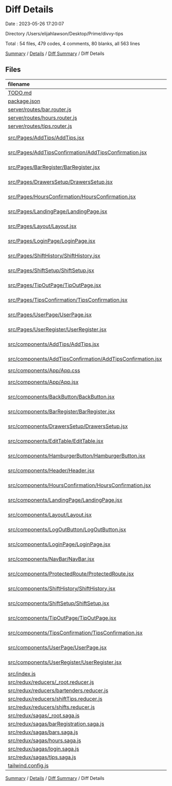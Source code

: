 # Diff Details

Date : 2023-05-26 17:20:07

Directory /Users/elijahlawson/Desktop/Prime/divvy-tips

Total : 54 files,  479 codes, 4 comments, 80 blanks, all 563 lines

[Summary](results.md) / [Details](details.md) / [Diff Summary](diff.md) / Diff Details

## Files
| filename | language | code | comment | blank | total |
| :--- | :--- | ---: | ---: | ---: | ---: |
| [TODO.md](/TODO.md) | Markdown | 51 | 0 | 5 | 56 |
| [package.json](/package.json) | JSON | 6 | 0 | 0 | 6 |
| [server/routes/bar.router.js](/server/routes/bar.router.js) | JavaScript | 16 | 0 | 3 | 19 |
| [server/routes/hours.router.js](/server/routes/hours.router.js) | JavaScript | 1 | 4 | 2 | 7 |
| [server/routes/tips.router.js](/server/routes/tips.router.js) | JavaScript | 77 | 1 | 11 | 89 |
| [src/Pages/AddTips/AddTips.jsx](/src/Pages/AddTips/AddTips.jsx) | JavaScript JSX | 141 | 0 | 22 | 163 |
| [src/Pages/AddTipsConfirmation/AddTipsConfirmation.jsx](/src/Pages/AddTipsConfirmation/AddTipsConfirmation.jsx) | JavaScript JSX | 17 | 0 | 5 | 22 |
| [src/Pages/BarRegister/BarRegister.jsx](/src/Pages/BarRegister/BarRegister.jsx) | JavaScript JSX | 102 | 0 | 9 | 111 |
| [src/Pages/DrawersSetup/DrawersSetup.jsx](/src/Pages/DrawersSetup/DrawersSetup.jsx) | JavaScript JSX | 46 | 0 | 12 | 58 |
| [src/Pages/HoursConfirmation/HoursConfirmation.jsx](/src/Pages/HoursConfirmation/HoursConfirmation.jsx) | JavaScript JSX | 36 | 3 | 14 | 53 |
| [src/Pages/LandingPage/LandingPage.jsx](/src/Pages/LandingPage/LandingPage.jsx) | JavaScript JSX | 35 | 0 | 11 | 46 |
| [src/Pages/Layout/Layout.jsx](/src/Pages/Layout/Layout.jsx) | JavaScript JSX | 40 | 2 | 7 | 49 |
| [src/Pages/LoginPage/LoginPage.jsx](/src/Pages/LoginPage/LoginPage.jsx) | JavaScript JSX | 63 | 0 | 6 | 69 |
| [src/Pages/ShiftHistory/ShiftHistory.jsx](/src/Pages/ShiftHistory/ShiftHistory.jsx) | JavaScript JSX | 63 | 0 | 12 | 75 |
| [src/Pages/ShiftSetup/ShiftSetup.jsx](/src/Pages/ShiftSetup/ShiftSetup.jsx) | JavaScript JSX | 63 | 0 | 13 | 76 |
| [src/Pages/TipOutPage/TipOutPage.jsx](/src/Pages/TipOutPage/TipOutPage.jsx) | JavaScript JSX | 105 | 0 | 19 | 124 |
| [src/Pages/TipsConfirmation/TipsConfirmation.jsx](/src/Pages/TipsConfirmation/TipsConfirmation.jsx) | JavaScript JSX | 56 | 5 | 11 | 72 |
| [src/Pages/UserPage/UserPage.jsx](/src/Pages/UserPage/UserPage.jsx) | JavaScript JSX | 53 | 0 | 11 | 64 |
| [src/Pages/UserRegister/UserRegister.jsx](/src/Pages/UserRegister/UserRegister.jsx) | JavaScript JSX | 103 | 0 | 18 | 121 |
| [src/components/AddTips/AddTips.jsx](/src/components/AddTips/AddTips.jsx) | JavaScript JSX | -141 | 0 | -21 | -162 |
| [src/components/AddTipsConfirmation/AddTipsConfirmation.jsx](/src/components/AddTipsConfirmation/AddTipsConfirmation.jsx) | JavaScript JSX | -19 | 0 | -5 | -24 |
| [src/components/App/App.css](/src/components/App/App.css) | CSS | -5 | 0 | -1 | -6 |
| [src/components/App/App.jsx](/src/components/App/App.jsx) | JavaScript JSX | -9 | 0 | 0 | -9 |
| [src/components/BackButton/BackButton.jsx](/src/components/BackButton/BackButton.jsx) | JavaScript JSX | 13 | 0 | 5 | 18 |
| [src/components/BarRegister/BarRegister.jsx](/src/components/BarRegister/BarRegister.jsx) | JavaScript JSX | -104 | 0 | -9 | -113 |
| [src/components/DrawersSetup/DrawersSetup.jsx](/src/components/DrawersSetup/DrawersSetup.jsx) | JavaScript JSX | -46 | 0 | -12 | -58 |
| [src/components/EditTable/EditTable.jsx](/src/components/EditTable/EditTable.jsx) | JavaScript JSX | 266 | 1 | 38 | 305 |
| [src/components/HamburgerButton/HamburgerButton.jsx](/src/components/HamburgerButton/HamburgerButton.jsx) | JavaScript JSX | 17 | 0 | 5 | 22 |
| [src/components/Header/Header.jsx](/src/components/Header/Header.jsx) | JavaScript JSX | 20 | 0 | 4 | 24 |
| [src/components/HoursConfirmation/HoursConfirmation.jsx](/src/components/HoursConfirmation/HoursConfirmation.jsx) | JavaScript JSX | -61 | -4 | -12 | -77 |
| [src/components/LandingPage/LandingPage.jsx](/src/components/LandingPage/LandingPage.jsx) | JavaScript JSX | -36 | 0 | -11 | -47 |
| [src/components/Layout/Layout.jsx](/src/components/Layout/Layout.jsx) | JavaScript JSX | -8 | 0 | -3 | -11 |
| [src/components/LogOutButton/LogOutButton.jsx](/src/components/LogOutButton/LogOutButton.jsx) | JavaScript JSX | -14 | -3 | -2 | -19 |
| [src/components/LoginPage/LoginPage.jsx](/src/components/LoginPage/LoginPage.jsx) | JavaScript JSX | -65 | 0 | -6 | -71 |
| [src/components/NavBar/NavBar.jsx](/src/components/NavBar/NavBar.jsx) | JavaScript JSX | -16 | 0 | -3 | -19 |
| [src/components/ProtectedRoute/ProtectedRoute.jsx](/src/components/ProtectedRoute/ProtectedRoute.jsx) | JavaScript JSX | 1 | 0 | 1 | 2 |
| [src/components/ShiftHistory/ShiftHistory.jsx](/src/components/ShiftHistory/ShiftHistory.jsx) | JavaScript JSX | -65 | 0 | -12 | -77 |
| [src/components/ShiftSetup/ShiftSetup.jsx](/src/components/ShiftSetup/ShiftSetup.jsx) | JavaScript JSX | -64 | 0 | -13 | -77 |
| [src/components/TipOutPage/TipOutPage.jsx](/src/components/TipOutPage/TipOutPage.jsx) | JavaScript JSX | -107 | 0 | -19 | -126 |
| [src/components/TipsConfirmation/TipsConfirmation.jsx](/src/components/TipsConfirmation/TipsConfirmation.jsx) | JavaScript JSX | -58 | -5 | -11 | -74 |
| [src/components/UserPage/UserPage.jsx](/src/components/UserPage/UserPage.jsx) | JavaScript JSX | -55 | 0 | -11 | -66 |
| [src/components/UserRegister/UserRegister.jsx](/src/components/UserRegister/UserRegister.jsx) | JavaScript JSX | -103 | 0 | -18 | -121 |
| [src/index.js](/src/index.js) | JavaScript | 0 | 0 | -1 | -1 |
| [src/redux/reducers/_root.reducer.js](/src/redux/reducers/_root.reducer.js) | JavaScript | 2 | 0 | 0 | 2 |
| [src/redux/reducers/bartenders.reducer.js](/src/redux/reducers/bartenders.reducer.js) | JavaScript | 9 | 0 | 1 | 10 |
| [src/redux/reducers/shiftTips.reducer.js](/src/redux/reducers/shiftTips.reducer.js) | JavaScript | 4 | 0 | 0 | 4 |
| [src/redux/reducers/shifts.reducer.js](/src/redux/reducers/shifts.reducer.js) | JavaScript | 1 | 0 | 0 | 1 |
| [src/redux/sagas/_root.saga.js](/src/redux/sagas/_root.saga.js) | JavaScript | -2 | 0 | 0 | -2 |
| [src/redux/sagas/barRegistration.saga.js](/src/redux/sagas/barRegistration.saga.js) | JavaScript | -13 | 0 | -4 | -17 |
| [src/redux/sagas/bars.saga.js](/src/redux/sagas/bars.saga.js) | JavaScript | 17 | 0 | 2 | 19 |
| [src/redux/sagas/hours.saga.js](/src/redux/sagas/hours.saga.js) | JavaScript | 10 | 0 | 2 | 12 |
| [src/redux/sagas/login.saga.js](/src/redux/sagas/login.saga.js) | JavaScript | 1 | 0 | -1 | 0 |
| [src/redux/sagas/tips.saga.js](/src/redux/sagas/tips.saga.js) | JavaScript | 32 | 0 | 6 | 38 |
| [tailwind.config.js](/tailwind.config.js) | JavaScript | 3 | 0 | 0 | 3 |

[Summary](results.md) / [Details](details.md) / [Diff Summary](diff.md) / Diff Details